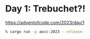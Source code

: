 # Day 1: Trebuchet?!

https://adventofcode.com/2023/day/1

```zsh
% cargo run -p aocc-2023 --release
```
